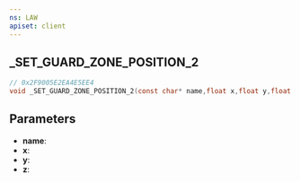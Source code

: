 ```yaml
---
ns: LAW
apiset: client
---
```

## _SET_GUARD_ZONE_POSITION_2

```c
// 0x2F9005E2EA4E5EE4
void _SET_GUARD_ZONE_POSITION_2(const char* name,float x,float y,float z);
```


## Parameters
* **name**:
* **x**:
* **y**:
* **z**: